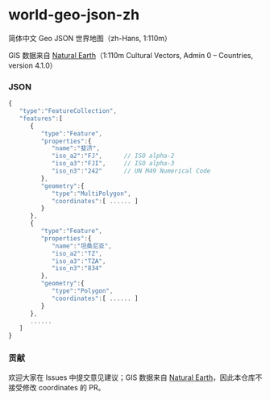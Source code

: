 # world-geo-json-zh
简体中文 Geo JSON 世界地图（zh-Hans, 1:110m）

GIS 数据来自 [Natural Earth](https://www.naturalearthdata.com/)（1:110m Cultural Vectors, Admin 0 – Countries, version 4.1.0）

### JSON
```javascript
{
   "type":"FeatureCollection",
   "features":[
      {
         "type":"Feature",
         "properties":{
            "name":"斐济",
            "iso_a2":"FJ",      // ISO alpha-2
            "iso_a3":"FJI",     // ISO alpha-3
            "iso_n3":"242"      // UN M49 Numerical Code
         },
         "geometry":{
            "type":"MultiPolygon",
            "coordinates":[ ...... ]
         }
      },
      {
         "type":"Feature",
         "properties":{
            "name":"坦桑尼亚",
            "iso_a2":"TZ",
            "iso_a3":"TZA",
            "iso_n3":"834"
         },
         "geometry":{
            "type":"Polygon",
            "coordinates":[ ...... ]
         }
      }, 
      ......
   ]
}
```

### 贡献
欢迎大家在 Issues 中提交意见建议；GIS 数据来自 [Natural Earth](https://www.naturalearthdata.com/)，因此本仓库不接受修改 coordinates 的 PR。